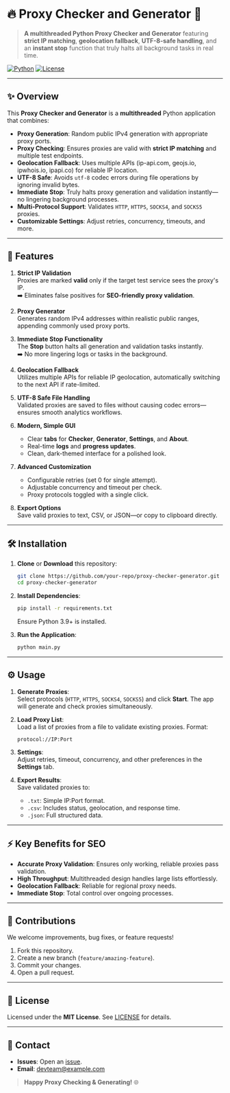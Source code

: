
# 🔥 Proxy Checker and Generator 🚀

> **A multithreaded Python Proxy Checker and Generator** featuring **strict IP matching**, **geolocation fallback**, **UTF-8-safe handling**, and an **instant stop** function that truly halts all background tasks in real time.

[![Python](https://img.shields.io/badge/Python-3.9%2B-blue.svg)](https://www.python.org/)
[![License](https://img.shields.io/badge/License-MIT-green.svg)](LICENSE)

---

## ✨ Overview

This **Proxy Checker and Generator** is a **multithreaded** Python application that combines:
- **Proxy Generation**: Random public IPv4 generation with appropriate proxy ports.
- **Proxy Checking**: Ensures proxies are valid with **strict IP matching** and multiple test endpoints.
- **Geolocation Fallback**: Uses multiple APIs (ip-api.com, geojs.io, ipwhois.io, ipapi.co) for reliable IP location.
- **UTF-8 Safe**: Avoids `utf-8` codec errors during file operations by ignoring invalid bytes.
- **Immediate Stop**: Truly halts proxy generation and validation instantly—no lingering background processes.
- **Multi-Protocol Support**: Validates `HTTP`, `HTTPS`, `SOCKS4`, and `SOCKS5` proxies.
- **Customizable Settings**: Adjust retries, concurrency, timeouts, and more.

---

## 🎉 Features

1. **Strict IP Validation**  
   Proxies are marked **valid** only if the target test service sees the proxy's IP.  
   ➡️ Eliminates false positives for **SEO-friendly proxy validation**.

2. **Proxy Generator**  
   Generates random IPv4 addresses within realistic public ranges, appending commonly used proxy ports.

3. **Immediate Stop Functionality**  
   The **Stop** button halts all generation and validation tasks instantly.  
   ➡️ No more lingering logs or tasks in the background.

4. **Geolocation Fallback**  
   Utilizes multiple APIs for reliable IP geolocation, automatically switching to the next API if rate-limited.

5. **UTF-8 Safe File Handling**  
   Validated proxies are saved to files without causing codec errors—ensures smooth analytics workflows.

6. **Modern, Simple GUI**  
   - Clear **tabs** for **Checker**, **Generator**, **Settings**, and **About**.
   - Real-time **logs** and **progress updates**.
   - Clean, dark-themed interface for a polished look.

7. **Advanced Customization**  
   - Configurable retries (set 0 for single attempt).  
   - Adjustable concurrency and timeout per check.  
   - Proxy protocols toggled with a single click.

8. **Export Options**  
   Save valid proxies to text, CSV, or JSON—or copy to clipboard directly.

---


## 🛠️ Installation

1. **Clone** or **Download** this repository:
   ```bash
   git clone https://github.com/your-repo/proxy-checker-generator.git
   cd proxy-checker-generator
   ```

2. **Install Dependencies**:
   ```bash
   pip install -r requirements.txt
   ```
   Ensure Python 3.9+ is installed.

3. **Run the Application**:
   ```bash
   python main.py
   ```

---

## ⚙️ Usage

1. **Generate Proxies**:  
   Select protocols (`HTTP`, `HTTPS`, `SOCKS4`, `SOCKS5`) and click **Start**. The app will generate and check proxies simultaneously.

2. **Load Proxy List**:  
   Load a list of proxies from a file to validate existing proxies. Format:  
   ```
   protocol://IP:Port
   ```

3. **Settings**:  
   Adjust retries, timeout, concurrency, and other preferences in the **Settings** tab.

4. **Export Results**:  
   Save validated proxies to:
   - `.txt`: Simple IP:Port format.
   - `.csv`: Includes status, geolocation, and response time.
   - `.json`: Full structured data.

---

## ⚡ Key Benefits for SEO

- **Accurate Proxy Validation**: Ensures only working, reliable proxies pass validation.  
- **High Throughput**: Multithreaded design handles large lists effortlessly.  
- **Geolocation Fallback**: Reliable for regional proxy needs.  
- **Immediate Stop**: Total control over ongoing processes.

---

## 🤝 Contributions

We welcome improvements, bug fixes, or feature requests!  

1. Fork this repository.  
2. Create a new branch (`feature/amazing-feature`).  
3. Commit your changes.  
4. Open a pull request.

---

## 📜 License

Licensed under the **MIT License**. See [LICENSE](LICENSE) for details.

---

## 💬 Contact

- **Issues**: Open an [issue](../../issues).  
- **Email**: [devteam@example.com](mailto:devteam@example.com)  

> **Happy Proxy Checking & Generating!** 🌐
```

